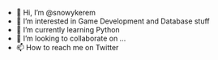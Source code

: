 - 👋 Hi, I’m @snowykerem
- 👀 I’m interested in Game Development and Database stuff
- 🌱 I’m currently learning Python
- 💞️ I’m looking to collaborate on ...
- 📫 How to reach me on Twitter 

<!---
snowykerem/snowykerem is a ✨ special ✨ repository because its `README.md` (this file) appears on your GitHub profile.
You can click the Preview link to take a look at your changes.
--->
